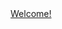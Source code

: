 <html lang="en">
<head>
  <meta charset="UTF-8">
  <meta http-equiv="X-UA-Compatible" content="IE=edge">
  <meta name="viewport" content="width=device-width, initial-scale=1.0">
</head>
<body>
<center>
  <main>
    <a href="https://github.com/irkpr/irkpr.github.io/tree/main/%D0%94%D0%97_1" font-size="25px">Welcome!</a>
  </main>
</center>
</body>
</html>
